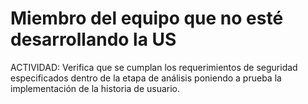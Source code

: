 # Miembro del equipo que no esté desarrollando la US

ACTIVIDAD: Verifica que se cumplan los requerimientos de seguridad especificados dentro de la etapa de análisis poniendo a prueba la implementación de la historia de usuario.